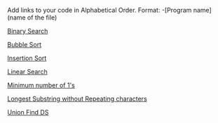 Add links to your code in Alphabetical Order.
Format: -[Program name](name of the file)

[Binary Search](binary_search.cpp)

[Bubble Sort](bubble_sort.cpp)

[Insertion Sort](insertion_sort.cpp)

[Linear Search](linear_search.cpp)

[Minimum number of 1's](Row%20with%20minimum%20number%20of%201s%20in%20C++.cpp)

[Longest Substring without Repeating characters](Longest_Substring_without_repeating_characters.cpp)

[Union Find DS](Union_find.cpp)